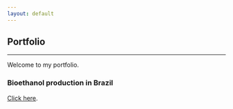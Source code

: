 ```yaml
---
layout: default
---
```


## Portfolio

---

Welcome to my portfolio.  

### Bioethanol production in Brazil  
[Click here](./2025-01-08-bioethanol-production-in-Brazil.html).